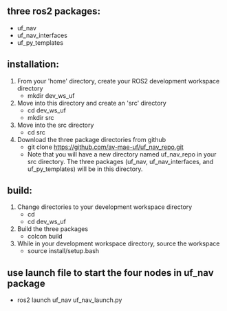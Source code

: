 ## three ros2 packages: 
- uf_nav
- uf_nav_interfaces
- uf_py_templates
## installation:
1. From your 'home' directory, create your ROS2 development workspace directory
   - mkdir dev_ws_uf
2. Move into this directory and create an 'src' directory
   - cd dev_ws_uf
   - mkdir src
3. Move into the src directory
   - cd src
4. Download the three package directories from github
   - git clone https://github.com/av-mae-uf/uf_nav_repo.git
   - Note that you will have a new directory named uf_nav_repo in your src directory.  The three packages (uf_nav, uf_nav_interfaces, and uf_py_templates) will be in this directory.
## build:
1. Change directories to your development workspace directory
   - cd
   - cd dev_ws_uf
2. Build the three packages
   - colcon build
3. While in your development workspace directory, source the workspace
   - source install/setup.bash
## use launch file to start the four nodes in uf_nav package
- ros2 launch uf_nav uf_nav_launch.py

